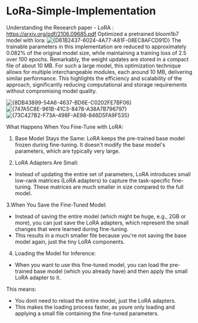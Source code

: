 # LoRa-Simple-Implementation
Understanding the Research paper - LoRA : https://arxiv.org/pdf/2106.09685.pdf
Optimized a pretrained bloom1b7 model with lora:
![{D61B2437-6024-4A77-A81F-08EC8AFCD91D}](https://github.com/user-attachments/assets/ea066bca-21b9-413b-a125-d6ad4f304de9)
The trainable parameters in this implementation are reduced to approximately 0.082% of the original model size, while 
maintaining a training loss of 2.5 over 100 epochs. Remarkably, the weight updates are stored in a compact file of about 
10 MB. For such a large model, this optimization technique allows for multiple interchangeable modules, each around
10 MB, delivering similar performance. This highlights the efficiency and scalability of the approach, significantly 
reducing computational and storage requirements without compromising model quality.

![{8DB43899-54A6-4637-BD6E-C0202FE7BF06}](https://github.com/user-attachments/assets/64f6c713-28a7-425c-b479-6f627f271959)
![{747A5C8E-961B-41C3-8478-A38A7B796797}](https://github.com/user-attachments/assets/5a1dcff4-d349-4854-9e6d-43397453a0b7)
![{73C427B2-F73A-498F-AE98-846D5FA9F535}](https://github.com/user-attachments/assets/7a2df19b-8d1d-4915-90d7-649cc15d6a3a)


What Happens When You Fine-Tune with LoRA:
1. Base Model Stays the Same:
LoRA keeps the pre-trained base model frozen during fine-tuning. It doesn't modify the base model's parameters, which are
typically very large.

2. LoRA Adapters Are Small:
* Instead of updating the entire set of parameters, LoRA introduces small low-rank matrices (LoRA adapters) to capture the 
task-specific fine-tuning. These matrices are much smaller in size compared to the full model.

3.When You Save the Fine-Tuned Model:
* Instead of saving the entire model (which might be huge, e.g., 2GB or more), you can just save the LoRA adapters, which 
represent the small changes that were learned during fine-tuning.
* This results in a much smaller file because you're not saving the base model again, just the tiny LoRA components.

4. Loading the Model for Inference:
* When you want to use this fine-tuned model, you can load the pre-trained base model (which you already have) and then 
apply the small LoRA adapter to it.

This means:
* You dont need to reload the entire model, just the LoRA adapters.
* This makes the loading process faster, as youre only loading and applying a small file containing the fine-tuned parameters.
